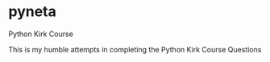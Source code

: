 # pyneta
Python Kirk Course

This is my humble attempts in completing the Python Kirk Course Questions


